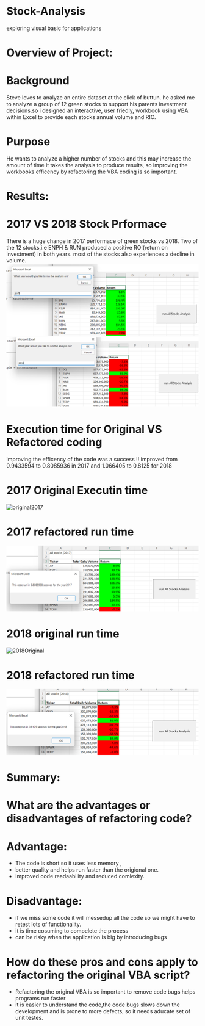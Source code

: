 # Stock-Analysis
exploring visual basic for applications


# Overview of Project: 
 # Background 
  Steve loves to analyze an entire dataset at the click of buttun. he asked me to analyze a group of 12 green stocks to support his parents investment decisions.so i designed an interactive, user friedly, workbook using VBA within Excel to provide each stocks annual volume and RIO.
 
 # Purpose
  He wants to analyze a higher number of stocks and this may increase the amount of time it takes the analysis to produce results, so  improving the workbooks efficency by refactoring the VBA coding is so important.
 

# Results: 
# 2017 VS 2018 Stock Prformace
   There is a huge change in 2017 performace of green stocks vs 2018. Two of the 12 stocks,i.e ENPH & RUN produced a positive ROI(return on investment) in both years. most of the stocks also experiences a decline in volume.
![image](VBA_Challenge_2017.png) 
![image](VBA_challenge_2018.png)

# Execution time for Original VS Refactored coding
  improving the efficency of the code was a success !!
  improved from 0.9433594 to 0.8085936 in 2017 and 1.066405 to 0.8125 for 2018
# 2017 Original Executin time

![original2017](https://user-images.githubusercontent.com/77947860/149443855-18951397-0b8e-484e-bd0c-c78664763d5a.png)


# 2017 refactored run time
![image](2017_codeRunTime.png)

# 2018 original run time
![2018Original](https://user-images.githubusercontent.com/77947860/149444640-482f5289-c083-4464-bec8-ef7a2e358d05.png)

# 2018 refactored run time
![image](2018_codeRunTime.png)

#  Summary:

# What are the advantages or disadvantages of refactoring code?
   # Advantage:
   - The code is short so it uses less memory ,
   - better quality and helps run faster than the origional one.
   - improved code readaability and reduced comlexity.
  # Disadvantage: 
  - if we miss some code it will messedup all the code so we might have to retest lots of functionality.
  - it is time cosuming to compelete the process
  - can be risky when the application is big by introducing bugs
  
# How do these pros and cons apply to refactoring the original VBA script?
  - Refactoring the original VBA is so important to remove code bugs helps programs run faster 
  - it is easier to understand the code,the code bugs slows down the development and is prone to more defects, so it needs  aducate set of unit testes.  
